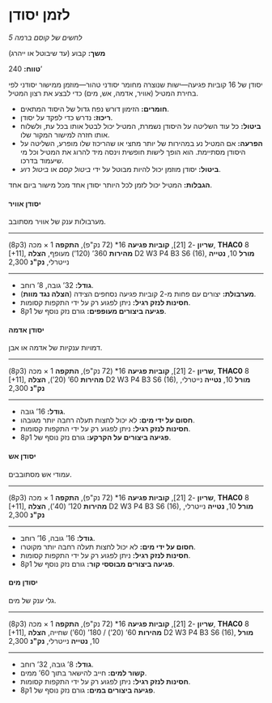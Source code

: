 # לזמן יסודן

*לחשים של קוסם ברמה 5*

**משך:** קבוע (עד שיבוטל או ייהרג)

**טווח:** 240’

יסודן של 16 קוביות פגיעה—ישות שנוצרה מחומר יסודני טהור—מוזמן ממישור יסודני לפי בחירת המטיל (אוויר, אדמה, אש, מים) כדי לבצע את רצון המטיל.

- **חומרים:** הזימון דורש נפח גדול של היסוד המתאים.
- **ריכוז:** נדרש כדי לפקד על יסודן.
- **ביטול:** כל עוד השליטה על היסודן נשמרת, המטיל יכול לבטל אותו בכל עת, ולשלוח אותו חזרה למישור המקור שלו.
- **הפרעה:** אם המטיל נע במהירות של יותר מחצי או שהריכוז שלו מופרע, השליטה על היסודן מסתיימת. הוא הופך לישות חופשית וינסה מיד להרוג את המטיל וכל מי שיעמוד בדרכו.
- **ביטול:** יסודן מוזמן יכול להיות מבוטל על ידי *ביטול קסם* או *ביטול רוע*.

**הגבלות:** המטיל יכול לזמן לכל היותר יסודן אחד מכל מישור ביום אחד.

#### יסודן אוויר

מערבולות ענק של אוויר מסתובב.

------

**שריון** -2 [21], **קוביות פגיעה** 16* (72 נק"פ), **התקפה** 1 × מכה (3ק8), **THAC0** 8 [+11], **מהירות** 360’ (120’) מעופף, **הצלה** D2 W3 P4 B3 S6 (16), **מורל** 10, **נטייה** נייטרלי, **נק"נ** 2,300

------

- **גודל:** 32’ גובה, 8’ רוחב.
- **מערבולת:** יצורים עם פחות מ-2 קוביות פגיעה נסחפים הצידה (**הצלה נגד מוות**).
- **חסינות לנזק רגיל:** ניתן לפגוע רק על ידי התקפות קסומות.
- **פגיעה ביצורים מעופפים:** גורם נזק נוסף של 1ק8.

#### יסודן אדמה

דמויות ענקיות של אדמה או אבן.

------

**שריון** -2 [21], **קוביות פגיעה** 16* (72 נק"פ), **התקפה** 1 × מכה (3ק8), **THAC0** 8 [+11], **מהירות** 60’ (20’), **הצלה** D2 W3 P4 B3 S6 (16), **מורל** 10, **נטייה** נייטרלי, **נק"נ** 2,300

------

- **גודל:** 16’ גובה.
- **חסום על ידי מים:** לא יכול לחצות תעלה רחבה יותר מגובהו.
- **חסינות לנזק רגיל:** ניתן לפגוע רק על ידי התקפות קסומות.
- **פגיעה ביצורים על הקרקע:** גורם נזק נוסף של 1ק8.

#### יסודן אש

עמודי אש מסתובבים.

------

**שריון** -2 [21], **קוביות פגיעה** 16* (72 נק"פ), **התקפה** 1 × מכה (3ק8), **THAC0** 8 [+11], **מהירות** 120’ (40’), **הצלה** D2 W3 P4 B3 S6 (16), **מורל** 10, **נטייה** נייטרלי, **נק"נ** 2,300

------

- **גודל:** 16’ גובה, 16’ רוחב.
- **חסום על ידי מים:** לא יכול לחצות תעלה רחבה יותר מקוטרו.
- **חסינות לנזק רגיל:** ניתן לפגוע רק על ידי התקפות קסומות.
- **פגיעה ביצורים מבוססי קור:** גורם נזק נוסף של 1ק8.

#### יסודן מים

גלי ענק של מים.

------

**שריון** -2 [21], **קוביות פגיעה** 16* (72 נק"פ), **התקפה** 1 × מכה (3ק8), **THAC0** 8 [+11], **מהירות** 60’ (20’) / 180’ (60’) שחייה, **הצלה** D2 W3 P4 B3 S6 (16), **מורל** 10, **נטייה** נייטרלי, **נק"נ** 2,300

------

- **גודל:** 8’ גובה, 32’ רוחב.
- **קשור למים:** חייב להישאר בתוך 60’ ממים.
- **חסינות לנזק רגיל:** ניתן לפגוע רק על ידי התקפות קסומות.
- **פגיעה ביצורים במים:** גורם נזק נוסף של 1ק8.